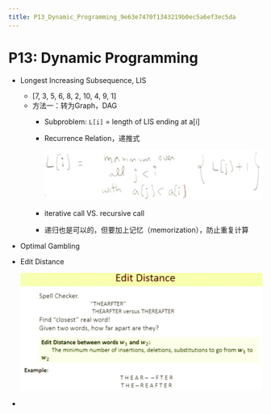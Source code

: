 ```yaml
---
title: P13_Dynamic_Programming_9e63e7470f1343219b0ec5a6ef3ec5da
---
```


# P13: Dynamic Programming

- Longest Increasing Subsequence, LIS
    - [7, 3, 5, 6, 8, 2, 10, 4, 9, 1]
    - 方法一：转为Graph，DAG
        - Subproblem: `L[i]` = length of LIS ending at a[i]
        - Recurrence Relation，递推式
            
            ![b9d0c5e8cf123ae73f8e0d4dca68cf00](P13%20Dynamic%20Programming%209e63e7470f1343219b0ec5a6ef3ec5da/b9d0c5e8cf123ae73f8e0d4dca68cf00.png)
            
        - iterative call VS. recursive call
        - 递归也是可以的，但要加上记忆（memorization），防止重复计算
- Optimal Gambling
- Edit Distance
    
    ![f45a3205800da2011e1ccd2abd882450](P13%20Dynamic%20Programming%209e63e7470f1343219b0ec5a6ef3ec5da/f45a3205800da2011e1ccd2abd882450.png)
    
-